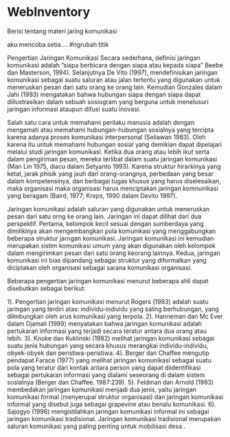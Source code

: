 # WebInventory
Berisi tentang materi jaring komunikasi

aku mencoba setia....
#ngrubah titik

Pengertian Jaringan Komunikasi 
  Secara sederhana, definisi jaringan komunikasi adalah ”siapa berbicara dengan siapa atau kepada siapa”  Beebe dan Masterson, 1994). Selanjutnya De Vito (1997), mendefinisikan jaringan komunikasi sebagai suatu saluran atau jalan tertentu yang digunakan untuk meneruskan pesan dari satu orang ke orang lain. Kemudian Gonzales dalam Jahi (1993) mengatakan bahwa hubungan siapa dengan siapa dapat diilustrasikan dalam sebuah sosiogram yang berguna untuk menelusuri jaringan informasi ataupun difusi suatu inovasi.

Salah satu cara untuk memahami perilaku manusia adalah dengan mengamati atau memahami hubungan-hubungan sosialnya yang tercipta karena adanya proses komunikasi interpersonal (Seliawan 1983). Oleh karena itu untuk memahami hubungan sosial yang demikian dapat dipelajari melalui studi jaringan komunikasi. Ketika dua orang atau lebih ikut serta dalam pengiriman pesan, mereka terlibat dalam suatu jaringan komunikasi (Man Lin 1975, diacu dalam Setyanto 1993). Karena struktur hirarkinya yang ketat, jarak phisik yang jauh dari orang-orangnya, perbedaan yang besar dalam kompetensinya, dan berbagai tugas khusus yang harus diselesaikan, maka organisasi maka organisasi harus menciptakan jaringan komnunikasi yang beragam (Baird, 1977; Kreps, 1990 dalam Devito 1997).

Jaringan komunikasi adalah saluran yang digunakan untuk meneruskan pesan dari satu orng ke orang lain. Jaringan ini dapat dilihat dari dua perspektif. Pertama, kelompok kecil sesuai dengan sumberdaya yang dimilikinya akan mengembangkan pola komunikasi yang menggabungkan beberapa struktur jarngan komunikasi. Jaringan komunikasi ini kemudian merupakan sistim komunikasi umum yang akan digunakan oleh kelompok dalam mengirimkan pesan dari satu orang keorang lainnya. Kedua, jaringan komunikasi ini bias dipandang sebagai struktur yang diformalkan yang diciptakan oleh organisasi sebagai sarana komunikasi organisasi.

Beberapa pengertian jaringan komunikasi menurut beberapa ahli dapat disebutkan sebagai berikut:

1). Pengertian jaringan komunikasi menurut Rogers (1983) adalah suatu jaringan yang terdiri atas: individu-individu yang saling berhubungan, yang dilmbungkan oleh arus komunikasi yang terpola.
2). Hanneman dan Mc Ever dalam Djamali (1999) menyatakan bahwa jaringan komunikasi adalah pertukaran informasi yang terjadi secara teratur antara dua orang atau lebih.
3). Knoke dan Kuklinski (1982) melihat jaringan komunikasi sebagai suatu jenis hubungan yang secara khusus merangkai individu-individu, obyek-obyek dan peristiwa-peristiwa.
4). Berger dan Chaffee mengutip pendapat Farace (1977) yang melihat jaringan komunikasi sebagai suatu pola yang teratur dari kontak antara person yang dapat diidentifikasi sebagai pertukaran informasi yang dialami seseorang di dalam sistem sosialnya (Berger dan Chaffee. 1987:239).
5). Feldman dan Arnold (1993) membedakan jaringan komunikasi menjadi dua jenis, yaitu jaringan komunikasi formal (menyerupai struktur organisasi) dan jaringan komunikasi informal yang disebut juga sebagai grapevine atau benalu komunikasi.
6). Sajogyo (1996) mengistilahkan jaringan komunikasi informal ini sebagai jaringan komunikasi tradisional. Jaringan komunikasi tradisional merupakan saluran komunikasi yang paling penting untuk mobilisasi desa .
